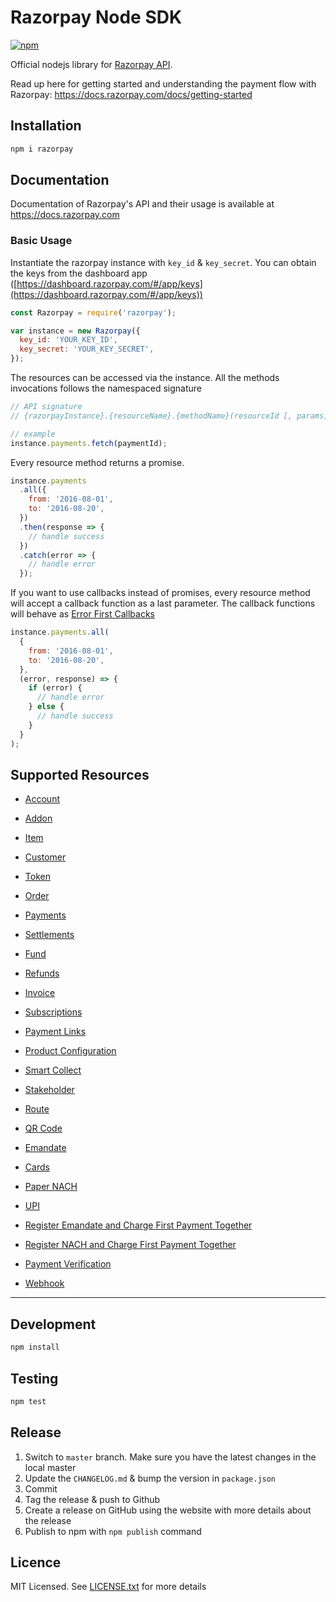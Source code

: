 # Razorpay Node SDK

[![npm](https://img.shields.io/npm/v/razorpay.svg?maxAge=2592000?style=flat-square)](https://www.npmjs.com/package/razorpay)

Official nodejs library for [Razorpay API](https://docs.razorpay.com/docs/payments).

Read up here for getting started and understanding the payment flow with Razorpay: <https://docs.razorpay.com/docs/getting-started>

## Installation

```bash
npm i razorpay
```

## Documentation

Documentation of Razorpay's API and their usage is available at <https://docs.razorpay.com>

### Basic Usage

Instantiate the razorpay instance with `key_id` & `key_secret`. You can obtain the keys from the dashboard app ([https://dashboard.razorpay.com/#/app/keys](https://dashboard.razorpay.com/#/app/keys))

```js
const Razorpay = require('razorpay');

var instance = new Razorpay({
  key_id: 'YOUR_KEY_ID',
  key_secret: 'YOUR_KEY_SECRET',
});
```

The resources can be accessed via the instance. All the methods invocations follows the namespaced signature

```js
// API signature
// {razorpayInstance}.{resourceName}.{methodName}(resourceId [, params])

// example
instance.payments.fetch(paymentId);
```

Every resource method returns a promise.

```js
instance.payments
  .all({
    from: '2016-08-01',
    to: '2016-08-20',
  })
  .then(response => {
    // handle success
  })
  .catch(error => {
    // handle error
  });
```

If you want to use callbacks instead of promises, every resource method will accept a callback function as a last parameter. The callback functions will behave as [Error First Callbacks ](http://fredkschott.com/post/2014/03/understanding-error-first-callbacks-in-node-js/)

```js
instance.payments.all(
  {
    from: '2016-08-01',
    to: '2016-08-20',
  },
  (error, response) => {
    if (error) {
      // handle error
    } else {
      // handle success
    }
  }
);
```

## Supported Resources
- [Account](documents/account.md)

- [Addon](documents/addon.md)

- [Item](documents/items.md)

- [Customer](documents/customer.md)

- [Token](documents/token.md)

- [Order](documents/order.md)

- [Payments](documents/payment.md)

- [Settlements](documents/settlement.md)

- [Fund](documents/fund.md)

- [Refunds](documents/refund.md)

- [Invoice](documents/invoice.md)

- [Subscriptions](documents/subscription.md)

- [Payment Links](documents/paymentLink.md)

- [Product Configuration](documents/productConfiguration)

- [Smart Collect](documents/virtualAccount.md)

- [Stakeholder](documents/stakeholders.md)

- [Route](documents/transfer.md)

- [QR Code](documents/qrcode.md)

- [Emandate](documents/emandate.md)

- [Cards](documents/card.md)

- [Paper NACH](documents/papernach.md)

- [UPI](documents/upi.md)

- [Register Emandate and Charge First Payment Together](documents/registerEmandate.md)

- [Register NACH and Charge First Payment Together](documents/registerNach.md)

- [Payment Verification](documents/paymentVerfication.md)

- [Webhook](documents/webhook.md)
---

## Development

```bash
npm install
```

## Testing

```bash
npm test
```

## Release

1.  Switch to `master` branch. Make sure you have the latest changes in the local master
2.  Update the `CHANGELOG.md` & bump the version in `package.json`
3.  Commit
4.  Tag the release & push to Github
5.  Create a release on GitHub using the website with more details about the release
6.  Publish to npm with `npm publish` command

## Licence

MIT Licensed. See [LICENSE.txt](LICENSE.txt) for more details
